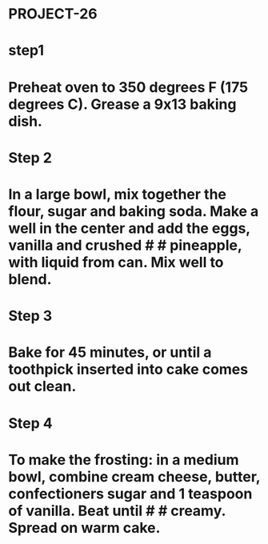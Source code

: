 # PROJECT-26
# step1
# Preheat oven to 350 degrees F (175 degrees C). Grease a 9x13 baking dish.

# Step 2
# In a large bowl, mix together the flour, sugar and baking soda. Make a well in the center and add the eggs, vanilla and crushed # # pineapple, with liquid from can. Mix well to blend.

# Step 3
# Bake for 45 minutes, or until a toothpick inserted into cake comes out clean.

# Step 4
# To make the frosting: in a medium bowl, combine cream cheese, butter, confectioners sugar and 1 teaspoon of vanilla. Beat until # # creamy. Spread on warm cake.